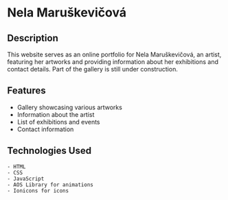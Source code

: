# Nela Maruškevičová

## Description
This website serves as an online portfolio for Nela Maruškevičová, an artist, featuring her artworks and providing information about her exhibitions and contact details. Part of the gallery is still under construction.

## Features
- Gallery showcasing various artworks
- Information about the artist
- List of exhibitions and events
- Contact information

## Technologies Used
    - HTML
    - CSS
    - JavaScript
    - AOS Library for animations
    - Ionicons for icons
